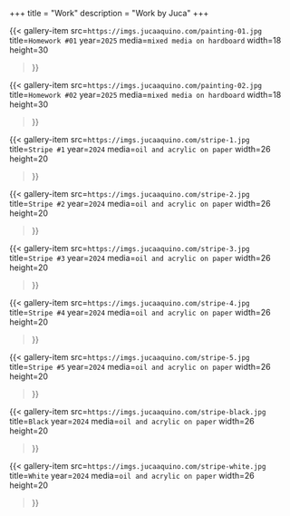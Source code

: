 +++
title = "Work"
description = "Work by Juca"
+++

{{< gallery-item src=`https://imgs.jucaaquino.com/painting-01.jpg`
    title=`Homework #01`
    year=`2025`
    media=`mixed media on hardboard`
    width=18 height=30
>}}

{{< gallery-item src=`https://imgs.jucaaquino.com/painting-02.jpg`
    title=`Homework #02`
    year=`2025`
    media=`mixed media on hardboard`
    width=18 height=30
>}}

{{< gallery-item src=`https://imgs.jucaaquino.com/stripe-1.jpg`
    title=`Stripe #1`
    year=`2024`
    media=`oil and acrylic on paper`
    width=26 height=20
>}}

{{< gallery-item src=`https://imgs.jucaaquino.com/stripe-2.jpg`
    title=`Stripe #2`
    year=`2024`
    media=`oil and acrylic on paper`
    width=26 height=20
>}}

{{< gallery-item src=`https://imgs.jucaaquino.com/stripe-3.jpg`
    title=`Stripe #3`
    year=`2024`
    media=`oil and acrylic on paper`
    width=26 height=20
>}}

{{< gallery-item src=`https://imgs.jucaaquino.com/stripe-4.jpg`
    title=`Stripe #4`
    year=`2024`
    media=`oil and acrylic on paper`
    width=26 height=20
>}}

{{< gallery-item src=`https://imgs.jucaaquino.com/stripe-5.jpg`
    title=`Stripe #5`
    year=`2024`
    media=`oil and acrylic on paper`
    width=26 height=20
>}}

{{< gallery-item src=`https://imgs.jucaaquino.com/stripe-black.jpg`
    title=`Black`
    year=`2024`
    media=`oil and acrylic on paper`
    width=26 height=20
>}}

{{< gallery-item src=`https://imgs.jucaaquino.com/stripe-white.jpg`
    title=`White`
    year=`2024`
    media=`oil and acrylic on paper`
    width=26 height=20
>}}

